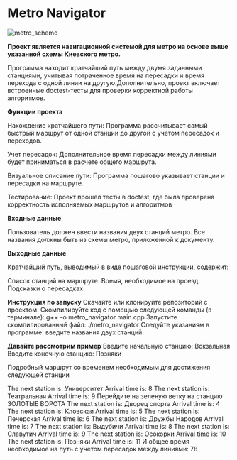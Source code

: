 # Metro Navigator
![metro_scheme](https://github.com/user-attachments/assets/595adc6a-6f61-49bd-9a91-678c9cb1ae45)

**Проект является навигационной системой для метро на основе выше указанной схемы Киевского метро.** 

Программа находит кратчайший путь между двумя заданными станциями, учитывая потраченное время на пересадки и время перехода с одной линии на другую.Дополнительно, проект включает встроенные doctest-тесты для проверки корректной работы алгоритмов.

**Функции проекта**

Нахождение кратчайшего пути: 
Программа рассчитывает самый быстрый маршрут от одной станции до другой с учетом пересадок и переходов.

Учет пересадок:
Дополнительное время пересадки между линиями будет приниматься в расчете общего маршрута.

Визуальное описание пути:
Программа пошагово указывает станции и пересадки на маршруте.

Тестирование:
Проект прошёл тесты в doctest, где была проверена корректность исполняемых маршрутов и алгоритмов

**Входные данные**

Пользователь должен ввести названия двух станций метро. Все названия должны быть из схемы метро, приложенной к документу.

**Выходные данные**

Кратчайший путь, выводимый в виде пошаговой инструкции, содержит:

Список станций на маршруте. Время, необходимое на проезд. Подсказки о пересадках.

**Инструкция по запуску**
Скачайте или клонируйте репозиторий с проектом.
Скомпилируйте код с помощью следующей команды (в терминале):
    g++ -o metro_navigator main.cpp
Запустите скомпилированный файл:
    ./metro_navigator
Следуйте указаниям в программе: введите названия двух станций.

**Давайте рассмотрим пример**
Введите начальную станцию: Вокзальная
Введите конечную станцию: Позняки
    
Подробный маршрут со временем необходимым для достижения следующей станции

The next station is: Университет Arrival time is: 8
The next station is: Театральная Arrival time is: 9
Перейдите на зеленую ветку на станцию ЗОЛОТЫЕ ВОРОТА
The next station is: Дворец спорта Arrival time is: 4
The next station is: Кловская Arrival time is: 5
The next station is: Печерская Arrival time is: 6
The next station is: Дружбы Народов Arrival time is: 7
The next station is: Выдубичи Arrival time is: 8
The next station is: Славутич Arrival time is: 9
The next station is: Осокорки Arrival time is: 10
The next station is: Позняки Arrival time is: 11
И общее время необходимое на путь с учетом пересадок между линиями: 78
